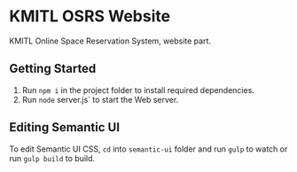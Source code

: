 # KMITL OSRS Website

KMITL Online Space Reservation System, website part.

## Getting Started

1. Run `npm i` in the project folder to install required dependencies.
2. Run `node` server.js` to start the Web server.

## Editing Semantic UI

To edit Semantic UI CSS, `cd` into `semantic-ui` folder and run `gulp` to watch or run `gulp build` to build.
